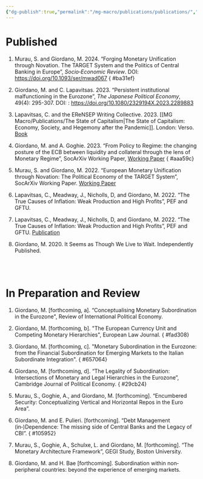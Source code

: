 ```yaml
---
{"dg-publish":true,"permalink":"/mg-macro/publications/publications/","created":"2023-12-11T21:26:37.391+00:00","updated":"2023-12-23T18:06:13.296+00:00"}
---
```



# Published

1. Murau, S. and Giordano, M. 2024. “Forging Monetary Unification through Novation. The TARGET System and the Politics of Central Banking in Europe”, *Socio‐Economic Review*. DOI: https://doi.org/10.1093/ser/mwad067
{ #ba31ef}

2. Giordano, M. and C. Lapavitsas. 2023. “Persistent institutional malfunctioning in the Eurozone”, *The Japanese Political Economy*, 49(4): 295-307. DOI: : https://doi.org/10.1080/2329194X.2023.2289883
3. Lapavitsas, C. and the EReNSEP Writing Collective. 2023. [[MG Macro/Publications/The State of Capitalism\|The State of Capitalism: Economy, Society, and Hegemony after the Pandemic]]. London: Verso. [Book](https://www.versobooks.com/en-gb/products/2727-the-state-of-capitalism)
4. Giordano, M. and A. Goghie. 2023. “From Policy to Regime: the changing posture of the ECB between liquidity and collateral through the lens of Monetary Regime”, SocArXiv Working Paper, [Working Paper](https://doi.org/10.31235/osf.io/rw3ms)
{ #aaa59c}

5. Murau, S. and Giordano, M. 2022. “European Monetary Unification through Novation: The Political Economy of the TARGET System”, SocArXiv Working Paper. [Working Paper](https://osf.io/preprints/socarxiv/k3nbh)
6. Lapavitsas, C., Meadway, J., Nicholls, D, and Giordano, M. 2022. “The True Causes of Inflation: Weak Production and High Profits”, PEF and GFTU.
7.  Lapavitsas, C., Meadway, J., Nicholls, D, and Giordano, M. 2022. “The True Causes of Inflation: Weak Production and High Profits”, PEF and GFTU. [Publication](https://www.nautilusint.org/globalassets/public-resources/pdfs/the_real_causes_of_inflation_gftu.pdf)
8. Giordano, M. 2020. It Seems as Though We Live to Wait. Independently Published.



<br />
<br />

# In Preparation and Review


1. Giordano, M. [forthcoming, a]. “Conceptualising Monetary Subordination in the Eurozone", Review of International Political Economy.
2. Giordano, M. [forthcoming, b]. "The European Currency Unit and Competing Monetary Hierarchies", European Law Journal.
{ #fad308}

3. Giordano, M. [forthcoming, c]. "Monetary Subordination in the Eurozone: from the Financial Subordination for Emerging Markets to the Italian Subordinate Integration".
{ #657064}

4. Giordano, M. [forthcoming, d]. “The Legality of Subordination: Intersections of Monetary and Legal Hierarchies in the Eurozone”, Cambridge Journal of Political Economy.
{ #29cb24}

5. Murau, S., Goghie, A., and Giordano, M. [forthcoming]. “Encumbered Security: Conceptualizing Vertical and Horizontal Repos in the Euro Area”.
6. Giordano, M. and E. Pulieri. [forthcoming]. “Debt Management (in‐)Dependence: The missing side of Central Banks and the Legacy of CBI”.
{ #105952}

7. Murau, S., Goghie, A., Schulxe, L. and Giordano, M. [forthcoming]. “The Monetary Architecture Framework”, GEGI Study, Boston University.
8. Giordano, M. and H. Bae [forthcoming]. Subordination within non‐peripheral countries: beyond the experience of emerging markets.


